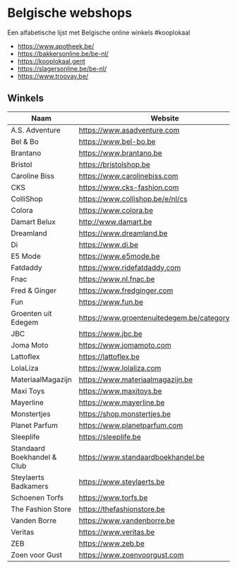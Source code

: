 # Belgische webshops
Een alfabetische lijst met Belgische online winkels #kooplokaal

- https://www.apotheek.be/
- https://bakkersonline.be/be-nl/
- https://kooplokaal.gent
- https://slagersonline.be/be-nl/
- https://www.troovay.be/

## Winkels

| Naam                        | Website                                         |
| --------------------------- | ----------------------------------------------- |
| A.S. Adventure              | https://www.asadventure.com                     |
| Bel & Bo                    | https://www.bel-bo.be                           |
| Brantano                    | https://www.brantano.be                         |
| Bristol                     | https://bristolshop.be                          |
| Caroline Biss               | https://www.carolinebiss.com                    |
| CKS                         | https://www.cks-fashion.com                     |
| ColliShop                   | https://www.collishop.be/e/nl/cs                |
| Colora                      | https://www.colora.be                           |
| Damart Belux                | http://www.damart.be                            |
| Dreamland                   | https://www.dreamland.be                        |
| Di                          | https://www.di.be                               |
| E5 Mode                     | https://www.e5mode.be                           |
| Fatdaddy                    | https://www.ridefatdaddy.com                    |
| Fnac                        | https://www.nl.fnac.be                          |
| Fred & Ginger               | https://www.fredginger.com                      |
| Fun                         | https://www.fun.be                              |
| Groenten uit Edegem         | https://www.groentenuitedegem.be/category/shop/ |
| JBC                         | https://www.jbc.be                              |
| Joma Moto                   | https://www.jomamoto.com                        |
| Lattoflex                   | https://lattoflex.be                            |
| LolaLiza                    | https://www.lolaliza.com                        |
| MateriaalMagazijn           | https://www.materiaalmagazijn.be                |
| Maxi Toys                   | https://www.maxitoys.be                         |
| Mayerline                   | https://www.mayerline.be                        |
| Monstertjes                 | https://shop.monstertjes.be                     |
| Planet Parfum               | https://www.planetparfum.com                    |
| Sleeplife                   | https://sleeplife.be                            |
| Standaard Boekhandel & Club | https://www.standaardboekhandel.be              |
| Steylaerts Badkamers        | https://www.steylaerts.be                       |
| Schoenen Torfs              | https://www.torfs.be                            |
| The Fashion Store           | https://thefashionstore.be                      |
| Vanden Borre                | https://www.vandenborre.be                      |
| Veritas                     | https://www.veritas.be                          |
| ZEB                         | https://www.zeb.be                              |
| Zoen voor Gust              | https://www.zoenvoorgust.com                    |
